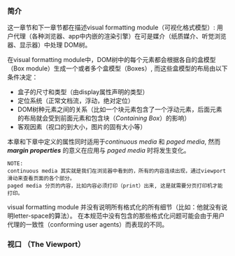 ### 简介

这一章节和下一章节都在描述visual formatting module（可视化格式模型）: 用户代理（各种浏览器、app中内嵌的渲染引擎）在可是媒介（纸质媒介、听觉浏览器、显示器）中处理 DOM树。

在visual formatting module中，DOM树中的每个元素都会根据各自的盒模型（Box module）生成一个或者多个盒模型（Boxes）, 而这些盒模型的布局由以下条件决定：

* 盒子的尺寸和类型（由display属性声明的类型）
* 定位系统（正常文档流，浮动，绝对定位）
* DOM树种元素之间的关系（比如一个块元素包含了一个浮动元素，后面元素的布局就会受到前面元素和包含块（*Containing Box*）的影响）
* 客观因素（视口的到大小，图片的固有大小等）

本章和下章中定义的属性同时适用于*continuous media* 和 *paged media*, 然而 ***margin properties*** 的意义在应用与 *paged media* 时将发生变化。

    NOTE:
    continuous media 其实就是我们在浏览器中看到的，所有的内容连续出现，通过viewport 滑动来查看页面的各个部分。
    paged media 分页的内容，比如内容必须打印（print）出来, 这是就需要分页打印机才能打印。

visual formatting module 并没有说明所有格式化的所有细节（比如：他就没有说明letter-space的算法）。 在本规范中没有包含的那些格式化问题可能会由于用户代理的一致性（conforming user agents）而表现的不同。

### 视口 （The Viewport）